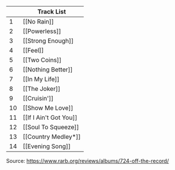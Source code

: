 
|     | Track List             |
| --- | ---------------------- |
| 1   | [[No Rain]]            |
| 2   | [[Powerless]]          |
| 3   | [[Strong Enough]]      |
| 4   | [[Feel]]               |
| 5   | [[Two Coins]]          |
| 6   | [[Nothing Better]]     |
| 7   | [[In My Life]]         |
| 8   | [[The Joker]]          |
| 9   | [[Cruisin']]           |
| 10  | [[Show Me Love]]       |
| 11  | [[If I Ain't Got You]] |
| 12  | [[Soul To Squeeze]]    |
| 13  | [[Country Medley*]]     |
| 14  | [[Evening Song]]       |
Source: https://www.rarb.org/reviews/albums/724-off-the-record/